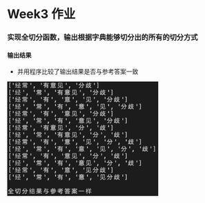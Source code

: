# Week3 作业
### 实现全切分函数，输出根据字典能够切分出的所有的切分方式

#### 输出结果
* 并用程序比较了输出结果是否与参考答案一致

<img width=350 src='./others/rst.png'>

